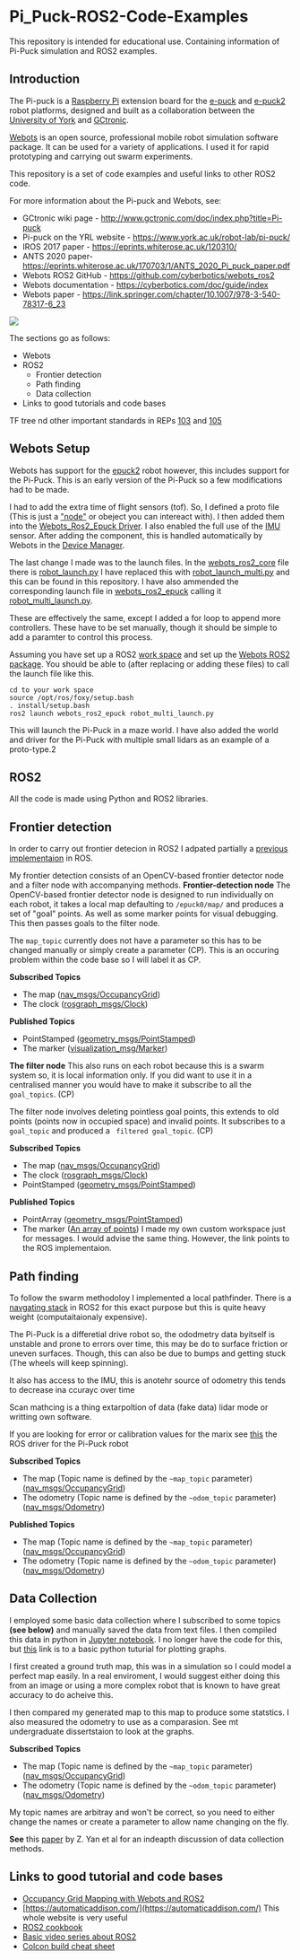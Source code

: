 # Pi_Puck-ROS2-Code-Examples
This repository is intended for educational use. 
Containing information of Pi-Puck simulation and ROS2 examples.
## Introduction
The Pi-puck is a [Raspberry Pi](https://www.raspberrypi.org) extension board for the [e-puck](http://www.gctronic.com/doc/index.php?title=E-Puck) and [e-puck2](http://www.gctronic.com/doc/index.php?title=e-puck2) robot platforms, designed and built as a collaboration between the [University of York](https://www.york.ac.uk/robot-lab/) and [GCtronic](http://www.gctronic.com).

[Webots](https://cyberbotics.com/) is an open source, professional mobile robot simulation software package. It can be used for a variety of applications.
I used it for rapid prototyping and carrying out swarm experiments.

This repository is a set of code examples and useful links to other ROS2 code.

For more information about the Pi-puck and Webots, see:
- GCtronic wiki page - http://www.gctronic.com/doc/index.php?title=Pi-puck
- Pi-puck on the YRL website - https://www.york.ac.uk/robot-lab/pi-puck/
- IROS 2017 paper - https://eprints.whiterose.ac.uk/120310/
- ANTS 2020 paper-https://eprints.whiterose.ac.uk/170703/1/ANTS_2020_Pi_puck_paper.pdf
- Webots ROS2 GitHub - https://github.com/cyberbotics/webots_ros2
- Webots documentation - https://cyberbotics.com/doc/guide/index
- Webots paper - https://link.springer.com/chapter/10.1007/978-3-540-78317-6_23

![](Assets/Pi-Puck-Sim.JPG)

The sections go as follows:
- Webots
- ROS2
  - Frontier detection
  - Path finding
  - Data collection
- Links to good tutorials and code bases

TF tree nd other important standards in REPs [103](https://www.ros.org/reps/rep-0103.html) and [105](https://www.ros.org/reps/rep-0105.html)
## Webots Setup
Webots has support for the [epuck2](https://www.gctronic.com/doc/index.php/e-puck2) robot however, this includes support for the Pi-Puck.
This is an early version of the Pi-Puck so a few modifications had to be made. 

I had to add the extra time of flight sensors (tof). So, I defined a proto file (This is just a ["node"](https://www.cyberbotics.com/doc/reference/nodes-and-functions) or obeject you can intereact with). I then added them into the [Webots_Ros2_Epuck Driver](https://github.com/lucas-d87u/Pi_Puck-ROS2-Code-Examples/blob/main/Webots-Modifications/driver.py). I also enabled the full use of the [IMU](https://en.wikipedia.org/wiki/Inertial_measurement_unit) sensor. After adding the component, this is handled automatically by Webots in the [Device Manager](https://github.com/cyberbotics/webots_ros2/blob/3a91326c3df2597a1a217d82ab1a60cdd7ce976b/webots_ros2_core/webots_ros2_core/devices/device_manager.py#L31).

The last change I made was to the launch files. In the [webots_ros2_core](https://github.com/cyberbotics/webots_ros2/tree/3a91326c3df2597a1a217d82ab1a60cdd7ce976b/webots_ros2_core/launch) file there is [robot_launch.py](https://github.com/cyberbotics/webots_ros2/blob/3a91326c3df2597a1a217d82ab1a60cdd7ce976b/webots_ros2_core/launch/robot_launch.py) I have replaced this with [robot_launch_multi.py](https://github.com/lucas-d87u/Pi_Puck-ROS2-Code-Examples/blob/main/Webots-Modifications/launch-files/robot_launch_multi.py) and this can be found in this repository. I have also ammended the corresponding launch file in [webots_ros2_epuck](https://github.com/cyberbotics/webots_ros2/tree/3a91326c3df2597a1a217d82ab1a60cdd7ce976b/webots_ros2_epuck) calling it [robot_multi_launch.py](Examples/blob/main/Webots-Modifications/launch-files/robot_multi_launch.py). 

These are effectively the same, except I added a for loop to append more controllers. These have to be set manually, though it should be simple to add a paramter to control this process.

Assuming you have set up a ROS2 [work space](https://docs.ros.org/en/foxy/Tutorials/Workspace/Creating-A-Workspace.html) and set up the [Webots ROS2 package](https://github.com/cyberbotics/webots_ros2). You should be able to (after replacing or adding these files) to call the launch file like this.

```
cd to your work space
source /opt/ros/foxy/setup.bash
. install/setup.bash
ros2 launch webots_ros2_epuck robot_multi_launch.py
```
This will launch the Pi-Puck in a maze world. 
I have also added the world and driver for the Pi-Puck with multiple small lidars as an example of a proto-type.2

## ROS2
All the code is made using Python and ROS2 libraries.

## Frontier detection
In order to carry out frontier detecion in ROS2 I adpated partially a [previous implementaion](https://github.com/hasauino/rrt_exploration) in ROS. 

My frontier detection consists of an OpenCV-based frontier detector node and a filter node with accompanying methods.
**Frontier-detection node**
The OpenCV-based frontier detector node is designed to run individually on each robot, it takes a local map defaulting to ```/epuck0/map/``` and produces a set of "goal" points. As well as some marker points for visual debugging. This then passes goals to the filter node.

The ```map_topic``` currently does not have a parameter so this has to be changed manually or simply create a parameter (CP). This is an occuring problem within the code base so I will label it as CP.

**Subscribed Topics**
 - The map ([nav_msgs/OccupancyGrid](http://docs.ros.org/api/nav_msgs/html/msg/OccupancyGrid.html))
 - The clock ([rosgraph_msgs/Clock](http://docs.ros.org/en/melodic/api/rosgraph_msgs/html/msg/Clock.html))

**Published Topics**
 - PointStamped ([geometry_msgs/PointStamped](http://docs.ros.org/en/noetic/api/geometry_msgs/html/msg/PointStamped.html))
 - The marker ([visualization_msg/Marker](http://docs.ros.org/en/noetic/api/visualization_msgs/html/msg/Marker.html))
 
**The filter node**
This also runs on each robot because this is a swarm system so, it is local information only. If you did want to use it in a centralised manner you would have to make it subscribe to all the ```goal_topics```. (CP)

The filter node involves deleting pointless goal points, this extends to old points (points now in occupied space) and invalid points.
It subscribes to a ```goal_topic``` and produced a ``` filtered goal_topic```. (CP)

**Subscribed Topics**
 - The map ([nav_msgs/OccupancyGrid](http://docs.ros.org/api/nav_msgs/html/msg/OccupancyGrid.html))
 - The clock ([rosgraph_msgs/Clock](http://docs.ros.org/en/melodic/api/rosgraph_msgs/html/msg/Clock.html))
 - PointStamped ([geometry_msgs/PointStamped](http://docs.ros.org/en/noetic/api/geometry_msgs/html/msg/PointStamped.html))

**Published Topics**
 - PointArray ([geometry_msgs/PointStamped](http://docs.ros.org/en/noetic/api/geometry_msgs/html/msg/PointStamped.html))
 - The marker ([An array of points](https://github.com/hasauino/rrt_exploration/blob/master/msg/PointArray.msg)) I made my own custom workspace just for messages. I would advise the same thing. However, the link points to the ROS implementaion.
 
## Path finding
To follow the swarm methodoloy I implemented a local pathfinder. There is a [navgating stack](https://github.com/ros-planning/navigation2) in ROS2 for this exact purpose but this is quite heavy weight (computaitaionaly expensive). 

The Pi-Puck is a differetial drive robot so, the ododmetry data byitself is unstable and prone to errors over time, this may be do to surface friction or uneven surfaces. Though, this can also be due to bumps and getting stuck (The wheels will keep spinning). 

It also has access to the IMU, this is anotehr source of odometry this tends to decrease ina ccurayc over time

Scan mathcing is a thing extarpoltion of data (fake data) lidar mode or writting own software.

If you are looking for error or calibration values for the marix see [this](https://github.com/yorkrobotlab/pi-puck-ros) the ROS driver for the Pi-Puck robot

**Subscribed Topics**
 - The map (Topic name is defined by the ```~map_topic``` parameter) ([nav_msgs/OccupancyGrid](http://docs.ros.org/api/nav_msgs/html/msg/OccupancyGrid.html))
 - The odometry (Topic name is defined by the ```~odom_topic``` parameter) ([nav_msgs/Odometry](https://github.com/ros2/common_interfaces/blob/master/nav_msgs/msg/Odometry.msg))

**Published Topics**
 - The map (Topic name is defined by the ```~map_topic``` parameter) ([nav_msgs/OccupancyGrid](http://docs.ros.org/api/nav_msgs/html/msg/OccupancyGrid.html))
 - The odometry (Topic name is defined by the ```~odom_topic``` parameter) ([nav_msgs/Odometry](https://github.com/ros2/common_interfaces/blob/master/nav_msgs/msg/Odometry.msg))

## Data Collection
I employed some basic data collection where I subscribed to some topics **(see below)** and manually saved the data from text files. 
I then compiled this data in python in [Jupyter notebook](https://jupyter.org/). I no longer have the code for this, but [this](https://www.geeksforgeeks.org/graph-plotting-in-python-set-1/) link is to a basic python tuturial for plotting graphs.

I first created a ground truth map, this was in a simulation so I could model a perfect map easily. In a real enviroment, I would suggest either doing this from an image or using a more complex robot that is known to have great accuracy to do acheive this.

I then compared my generated map to this map to produce some statstics. 
I also measured the odometry to use as a comparasion. See mt undergraduate dissertstaion to look at the graphs. 

**Subscribed Topics**
 - The map (Topic name is defined by the ```~map_topic``` parameter) ([nav_msgs/OccupancyGrid](http://docs.ros.org/api/nav_msgs/html/msg/OccupancyGrid.html))
 - The odometry (Topic name is defined by the ```~odom_topic``` parameter) ([nav_msgs/Odometry](https://github.com/ros2/common_interfaces/blob/master/nav_msgs/msg/Odometry.msg))

My topic names are arbitray and won't be correct, so you need to either change the names or create a parameter to allow name changing on the fly. 


**See** this [paper](https://www.mdpi.com/2218-6581/6/3/21) by Z. Yan et al for an indeapth discussion of data collection methods.
## Links to good tutorial and code bases

- [Occupancy Grid Mapping with Webots and ROS2](https://towardsdatascience.com/occupancy-grid-mapping-with-webots-and-ros2-a6162a644fab)
- [https://automaticaddison.com/](https://automaticaddison.com/) This whole website is very useful
- [ROS2 cookbook](https://github.com/mikeferguson/ros2_cookbook)
- [Basic video series about ROS2](https://www.reddit.com/r/ROS/comments/jipc4v/webots_ros2_tutorial_series/)
- [Colcon build cheat sheet](https://github.com/ubuntu-robotics/ros2_cheats_sheet)
